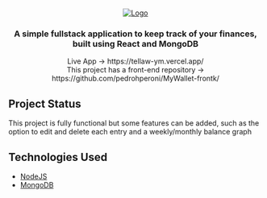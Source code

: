<br />
<p align="center">
  <a href="https://github.com/pedrohperoni/MyWallet-back">
    <img src="https://raw.githubusercontent.com/pedrohperoni/MyWallet-front/main/github/logo.png" alt="Logo">

  </a>
  <h3 align="center">A simple fullstack application to keep track of your finances, built using React and MongoDB</h3>
  
  <p align="center">Live App -> https://tellaw-ym.vercel.app/
</br>This project has a front-end repository -> https://github.com/pedrohperoni/MyWallet-frontk/</p>
  


## Project Status
This project is fully functional but some features can be added, such as the option to edit and delete each entry and a weekly/monthly balance graph

## Technologies Used

* [NodeJS](https://nodejs.org/en/)
* [MongoDB](https://www.mongodb.com/)
</p>

